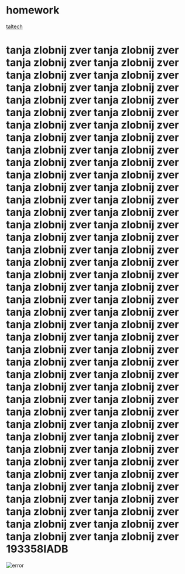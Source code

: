 # homework
<!DOCTYPE html>
<html>
<head>
<meta charset="utf-8">
	<title>zlobnij zver</title>
</head>
<body>
	<a href=" http://www.ttu.ee" <h1>taltech</h1> </a>
	<h1>tanja zlobnij zver tanja zlobnij zver tanja zlobnij zver tanja zlobnij zver tanja zlobnij zver tanja zlobnij zver tanja zlobnij zver tanja zlobnij zver tanja zlobnij zver tanja zlobnij zver tanja zlobnij zver tanja zlobnij zver tanja zlobnij zver tanja zlobnij zver tanja zlobnij zver tanja zlobnij zver tanja zlobnij zver tanja zlobnij zver tanja zlobnij zver tanja zlobnij zver tanja zlobnij zver tanja zlobnij zver tanja zlobnij zver tanja zlobnij zver tanja zlobnij zver tanja zlobnij zver tanja zlobnij zver tanja zlobnij zver tanja zlobnij zver tanja zlobnij zver tanja zlobnij zver tanja zlobnij zver tanja zlobnij zver tanja zlobnij zver tanja zlobnij zver tanja zlobnij zver tanja zlobnij zver tanja zlobnij zver tanja zlobnij zver tanja zlobnij zver tanja zlobnij zver tanja zlobnij zver tanja zlobnij zver tanja zlobnij zver tanja zlobnij zver tanja zlobnij zver tanja zlobnij zver tanja zlobnij zver tanja zlobnij zver tanja zlobnij zver tanja zlobnij zver tanja zlobnij zver tanja zlobnij zver tanja zlobnij zver tanja zlobnij zver tanja zlobnij zver tanja zlobnij zver tanja zlobnij zver tanja zlobnij zver tanja zlobnij zver tanja zlobnij zver tanja zlobnij zver tanja zlobnij zver tanja zlobnij zver tanja zlobnij zver tanja zlobnij zver tanja zlobnij zver tanja zlobnij zver tanja zlobnij zver tanja zlobnij zver tanja zlobnij zver tanja zlobnij zver tanja zlobnij zver tanja zlobnij zver tanja zlobnij zver tanja zlobnij zver tanja zlobnij zver tanja zlobnij zver tanja zlobnij zver tanja zlobnij zver 193358IADB </h1>
	<img src="https://scontent-hel2-1.xx.fbcdn.net/v/t1.0-9/406630_100947623414349_814122090_n.jpg?_nc_cat=104&_nc_oc=AQmYoGktkAIuWjT6GdXXBxh0BMy0DlQOwni-LvEPywrPWhWfk8roq6dH-NmRORVAHnU&_nc_ht=scontent-hel2-1.xx&oh=9e98ef88a8b9635ba51643f7674ad8c6&oe=5E56C1AF" alt="error">
</body>
</html>
